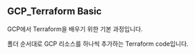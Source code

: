 ## GCP_Terraform Basic 

GCP에서 Terraform을 배우기 위한 기본 과정입니다. 

폴더 순서대로 GCP 리소스를 하나씩 추가하는 Terraform code입니다.
